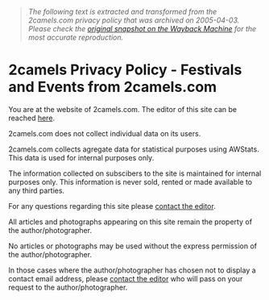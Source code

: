 > *The following text is extracted and transformed from the 2camels.com privacy policy that was archived on 2005-04-03. Please check the [original snapshot on the Wayback Machine](https://web.archive.org/web/20050403125905id_/http%3A//www.2camels.com/privacy_policy.php3) for the most accurate reproduction.*

# 2camels Privacy Policy - Festivals and Events from 2camels.com

  
You are at the website of 2camels.com. The editor of this site can be reached [here](mailto:unimportantman@lycos..co.uk). 

2camels.com does not collect individual data on its users. 

2camels.com collects agregate data for statistical purposes using AWStats. This data is used for internal purposes only. 

The information collected on subscibers to the site is maintained for internal purposes only. This information is never sold, rented or made available to any third parties. 

For any questions regarding this site please [contact the editor](mailto:unimportantman@lycos..co.uk). 

All articles and photographs appearing on this site remain the property of the author/photographer. 

No articles or photographs may be used without the express permission of the author/photographer. 

In those cases where the author/photographer has chosen not to display a contact email address, please [contact the editor](mailto:unimportantman@lycos..co.uk) who will pass on your request to the author/photographer. 
